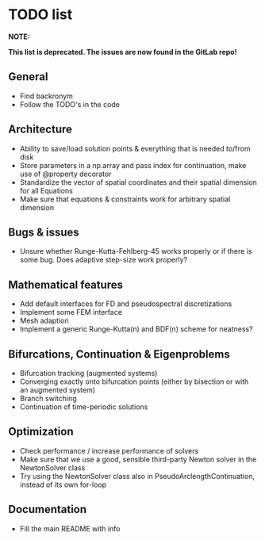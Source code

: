 
# TODO list
**NOTE:**

**This list is deprecated. The issues are now found in the GitLab repo!**


## General

- Find backronym
- Follow the TODO's in the code

## Architecture

- Ability to save/load solution points & everything that is needed to/from disk
- Store parameters in a np.array and pass index for continuation, make use of @property decorator
- Standardize the vector of spatial coordinates and their spatial dimension for all Equations
- Make sure that equations & constraints work for arbitrary spatial dimension

## Bugs & issues

- Unsure whether Runge-Kutta-Fehlberg-45 works properly or if there is some bug. Does adaptive step-size work properly?

## Mathematical features

- Add default interfaces for FD and pseudospectral discretizations
- Implement some FEM interface
- Mesh adaption
- Implement a generic Runge-Kutta(n) and BDF(n) scheme for neatness?

## Bifurcations, Continuation & Eigenproblems

- Bifurcation tracking (augmented systems)
- Converging exactly onto bifurcation points (either by bisection or with an augmented system)
- Branch switching
- Continuation of time-periodic solutions

## Optimization

- Check performance / increase performance of solvers
- Make sure that we use a good, sensible third-party Newton solver in the NewtonSolver class
- Try using the NewtonSolver class also in PseudoArclengthContinuation, instead of its own for-loop

## Documentation

- Fill the main README with info
